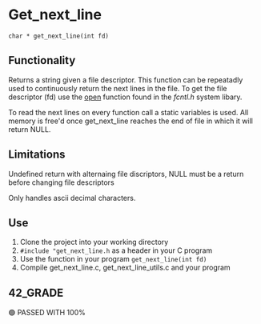 # Get_next_line
`char * get_next_line(int fd)`
## Functionality
Returns a string given a file descriptor. This function can be repeatadly used to continuously return the next lines in the file. To get the file descriptor (fd) use the [open](https://man7.org/linux/man-pages/man2/open.2.html) function found in the *fcntl.h* system libary.

To read the next lines on every function call a static variables is used. All memory is free'd once get_next_line reaches the end of file in which it will return NULL.

## Limitations
Undefined return with alternaing file discriptors, NULL must be a return before changing file descriptors

Only handles ascii decimal characters.

## Use
1. Clone the project into your working directory
2. `#include "get_next_line.h` as a header in your C program
3. Use the function in your program `get_next_line(int fd)`
4. Compile get_next_line.c, get_next_line_utils.c and your program

## 42_GRADE
🟢 PASSED WITH 100%

